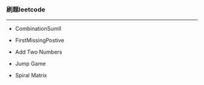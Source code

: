 ### 刷题leetcode
-----------

-   CombinationSumII
-   FirstMissingPostive
-   Add Two Numbers

-   Jump Game
-   Spiral Matrix
